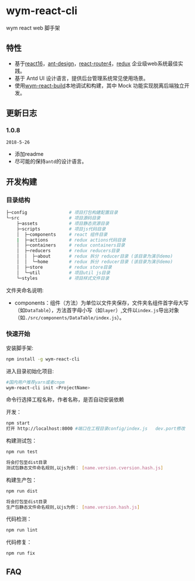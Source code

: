# wym-react-cli

wym react web 脚手架

## 特性

* 基于[react16](https://github.com/facebook/react)，[ant-design](https://github.com/ant-design/ant-design)，[react-router4](https://reacttraining.com/react-router/web/example/basic)，[redux](https://redux.js.org/) 企业级web系统最佳实践。
* 基于 Antd UI 设计语言，提供后台管理系统常见使用场景。
* 使用[wym-react-build](https://www.npmjs.com/package/wym-react-build)本地调试和构建，其中 Mock 功能实现脱离后端独立开发。

## 更新日志

### 1.0.8

`2018-5-26`

* 添加readme
* 尽可能的保持`antd`的设计语言。

## 开发构建

### 目录结构

```bash
├─config                # 项目打包构建配置目录
└─src                   # 项目源码目录
    ├─assets            # 项目静态资源目录
    ├─scripts           # 项目js代码目录
    │  ├─components     # react 组件目录
    |  ├─actions        # redux actions代码目录
    │  ├─containers     # redux containers目录
    │  ├─reducers       # redux reducers目录
    │  │  ├─about       # redux 拆分 reducer目录 (该目录为演示demo)
    │  │  └─home        # redux 拆分 reducer目录 (该目录为演示demo)
    │  ├─store          # redux store目录
    │  └─util           # 项目util js目录
    └─styles            # 项目样式文件目录
```

文件夹命名说明:

* components：组件（方法）为单位以文件夹保存，文件夹名组件首字母大写（如`DataTable`），方法首字母小写（如`layer`）,文件以`index.js`导出对象（如`./src/components/DataTable/index.js`）。

### 快速开始

安装脚手架:

```bash
npm install -g wym-react-cli 
```

进入目录初始化项目:

```bash
#国内用户推荐yarn或者cnpm
wym-react-cli init <ProjectName> 
```
命令行选择工程名称，作者名称，是否自动安装依赖

开发：

```bash
npm start
打开 http://localhost:8000 #端口在工程目录config/index.js   dev.port修改
```

构建测试包：


```bash
npm run test

将会打包至dist目录 
测试包静态文件命名规则,以js为例： [name.version.cversion.hash.js]

```

构建生产包：


```bash
npm run dist

将会打包至dist目录 
生产包静态文件命名规则,以js为例： [name.version.hash.js]

```

代码检测：

```bash
npm run lint
```

代码修复：

```bash
npm run fix
```

## FAQ





